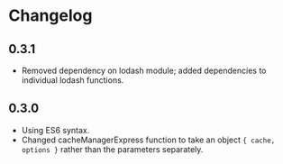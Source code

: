 # Changelog

## 0.3.1

* Removed dependency on lodash module; added dependencies to individual lodash functions.

## 0.3.0

* Using ES6 syntax.
* Changed cacheManagerExpress function to take an object `{ cache, options }` rather than the parameters separately.
